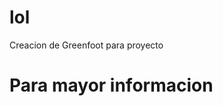 # lol
Creacion de Greenfoot para proyecto
# Para mayor informacion
<img scr= "https://www.google.com.mx/search?q=imagenes+padriurix&tbm=isch&imgil=402DwmI2PtU9bM%253A%253BWrYyH3YG56D4DM%253Bhttps%25253A%25252F%25252Fwww.pinterest.se%25252Fnancy_54ss%25252Fmemes%25252F&source=iu&pf=m&fir=402DwmI2PtU9bM%253A%252CWrYyH3YG56D4DM%252C_&usg=__mqKkLM073zOya58Bx_kUFS4Hgao%3D&biw=1366&bih=638&ved=0ahUKEwj44Nfpv5DUAhVG54MKHQRHA9kQyjcIQQ&ei=7qkpWfixKMbOjwSEjo3IDQ#imgrc=402DwmI2PtU9bM:">  
